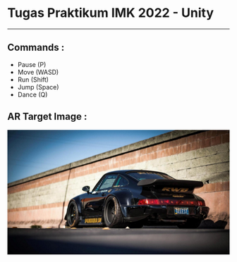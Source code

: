 # Tugas Praktikum IMK 2022 - Unity
----
## Commands :
- Pause (P)
- Move (WASD)
- Run (Shift)
- Jump (Space)
- Dance (Q)

## AR Target Image :
![target_image](target_image.jpg)